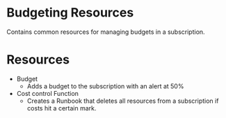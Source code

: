 # Budgeting Resources

Contains common resources for managing budgets in a subscription.

# Resources

- Budget
    - Adds a budget to the subscription with an alert at 50%
- Cost control Function
    - Creates a Runbook that deletes all resources from a subscription if costs hit a certain mark.